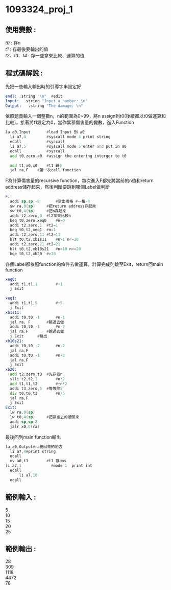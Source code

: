 # 1093324_proj_1

## 使用變數 :
  _t0_ : 存n\
  _t1_ : 存最後要輸出的值\
  _t2、t3、t4_ : 存一些拿來比較、運算的值
## 程式碼解說 :
  先把一些輸入輸出時的引導字串設定好
  ```asm
  endl:	.string "\n"  #edit
  Input:  .string "Input a number: \n"
  Output:	.string "The damage: \n"
  ```
  依照題義輸入一個整數n，n的範圍為0~99，將n assign到t0(後續都以t0做運算和比較)，接著將t1設定為0，當作累積傷害量的變數，進入Function
  ```asm
  la a0,Input       #load Input 到 a0
	li a7,4         #syscall mode 4 print string
	ecall           #syscall
	li a7,5         #syscall mode 5 enter and put in a0
	ecall           #syscall
	add t0,zero,a0  #assign the entering interger to t0
	
	add t1,x0,x0	#t1 歸0
	jal ra,F	#第一次call function
  ```
  F為計算傷害量的recursive function，每次進入F都先將當前的n值和return address儲存起來，然後判斷要跳到哪個Label做判斷
  ```asm
  F:
	addi sp,sp,-8		#空出兩格 #一格-4
	sw ra,0(sp)		#把return address存起來
	sw t0,4(sp)		#把n存起來
	addi t2,zero,0	#t2拿來比較n
	beq t0,zero,xeq0	#n=0
	addi t2,zero,1	#t2=1
	beq t0,t2,xeq1	#n=1
	addi t2,zero,11	#t2=11
	blt t0,t2,xb1s11	#n>1 n<=10
	addi t2,zero,21	#t2=21
	blt t0,t2,xb10s21	#n>10 n<=20
	bge t0,t2,xb20	#>20
  ```
  各個Label都依照function的條件去做運算，計算完成則跳至Exit，return回main function
  ```asm
  xeq0:	
	addi t1,t1,1		#+1
	j Exit
	
  xeq1:
	addi t1,t1,5		#+5
	j Exit
  xb1s11:
	addi t0,t0,-1		#n-1
	jal ra, F		#跳過去做
	addi t0,t0,-1		#n-2
	jal ra,F		#跳過去做
	j Exit		#跳出
  xb10s21:
	addi t0,t0,-2		#n-2
	jal ra,F
	addi t0,t0,-1		#n-3
	jal ra,F
	j Exit
  xb20:
	add t2,zero,t0	#先存個n
	slli t2,t2,1		#n*2
	add t1,t1,t2		#+n*2
	addi t3,zero,5	#等等除5
	div t0,t0,t3		#n/5
	jal ra,F
	j Exit
  Exit:
	lw ra,0(sp)
	lw t0,4(sp)		#把存進去的讀回來
	addi sp,sp,8
	jalr x0,0(ra)
  ```
  最後回到main function輸出
  ```asm
  la a0,Output#ra要回來的地方
	li a7,4#print string
	ecall
	mv a0,t1		#t1 存ans
li a7,1				#mode 1  print int
	ecall
    	li a7,10
	ecall
  ```
## 範例輸入 :
  5\
  10\
  15\
  20\
  25
## 範例輸出 :
  28\
  309\
  1118\
  4472\
  78

